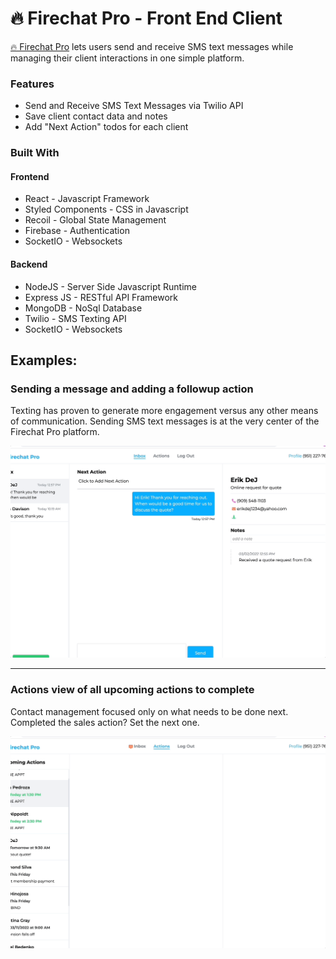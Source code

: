 # 🔥 Firechat Pro - Front End Client

[🔥 Firechat Pro](https://firechat.pro) lets users send and receive SMS text messages while managing their client interactions in one simple platform.

### Features

- Send and Receive SMS Text Messages via Twilio API
- Save client contact data and notes
- Add "Next Action" todos for each client

### Built With

#### Frontend

- React - Javascript Framework
- Styled Components - CSS in Javascript
- Recoil - Global State Management
- Firebase - Authentication
- SocketIO - Websockets

#### Backend

- NodeJS - Server Side Javascript Runtime
- Express JS - RESTful API Framework
- MongoDB - NoSql Database
- Twilio - SMS Texting API
- SocketIO - Websockets

## Examples:

### Sending a message and adding a followup action

Texting has proven to generate more engagement versus any other means of communication. Sending SMS text messages is at the very center of the Firechat Pro platform.

![sending sms example](sms-example.gif)

---

### Actions view of all upcoming actions to complete

Contact management focused only on what needs to be done next. Completed the sales action? Set the next one.

![action view example](action-view-example.gif)
